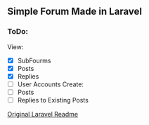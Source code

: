 ## Simple Forum Made in Laravel
### ToDo:
View:
- [x] SubFourms
- [x] Posts
- [x] Replies
- [ ] User Accounts
Create:
- [ ] Posts
- [ ] Replies to Existing Posts

[Original Laravel Readme](https://github.com/james-w1/cs348-coursework/blob/main/README.md.laravel)
